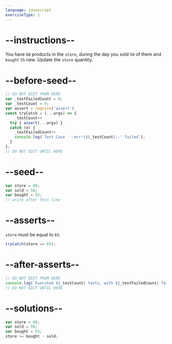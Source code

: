 ```yaml
---
language: javascript
exerciseType: 1
---
```


# --instructions--

You have `60` products in the `store`, during the day you sold `50` of them and `bought` `55` new.
Update the `store` quantity.

# --before-seed--

```javascript
// DO NOT EDIT FROM HERE
var _testFailedCount = 0;
var _testCount = 0;
var assert = require('assert')
const tryCatch = (...args) => {
	_testCount++
  try { assert(...args) }
  catch (e) {
    _testFailedCount++
    console.log(`Test Case '--err-t${_testCount}--' failed`);
  }
};
// DO NOT EDIT UNTIL HERE
```

# --seed--

```javascript
var store = 60;
var sold = 50;
var bought = 55;
// write after this line
```

# --asserts--

`store` must be equal to `65`.

```javascript
tryCatch(store == 65);
```

# --after-asserts--

```javascript
// DO NOT EDIT FROM HERE 
console.log(`Executed ${_testCount} tests, with ${_testFailedCount} failures`);
// DO NOT EDIT UNTIL HERE
```

# --solutions--

```javascript
var store = 60;
var sold = 50;
var bought = 55;
store += bought - sold;
```
